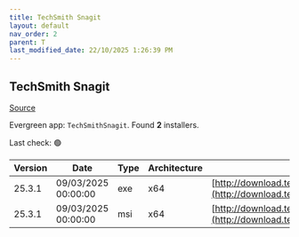 ```yaml
---
title: TechSmith Snagit
layout: default
nav_order: 2
parent: T
last_modified_date: 22/10/2025 1:26:39 PM
---
```


## TechSmith Snagit

[Source](https://www.techsmith.com/)

Evergreen app: `TechSmithSnagit`. Found **2** installers.

Last check: 🟢

| Version | Date                | Type | Architecture | URI                                                                                                                            |
| ------- | ------------------- | ---- | ------------ | ------------------------------------------------------------------------------------------------------------------------------ |
| 25.3.1  | 09/03/2025 00:00:00 | exe  | x64          | [http://download.techsmith.com/snagit/releases/2531/snagit.exe](http://download.techsmith.com/snagit/releases/2531/snagit.exe) |
| 25.3.1  | 09/03/2025 00:00:00 | msi  | x64          | [http://download.techsmith.com/snagit/releases/2531/snagit.msi](http://download.techsmith.com/snagit/releases/2531/snagit.msi) |
